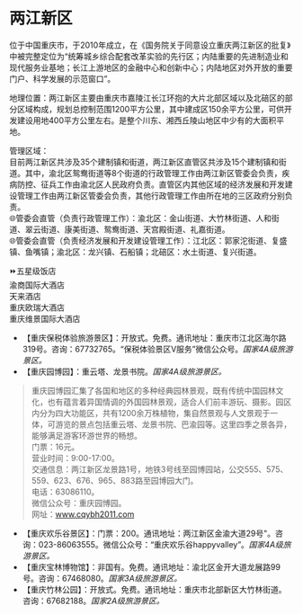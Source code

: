# 两江新区  
位于中国重庆市，于2010年成立，在《国务院关于同意设立重庆两江新区的批复》中被完整定位为“统筹城乡综合配套改革实验的先行区；内陆重要的先进制造业和现代服务业基地；长江上游地区的金融中心和创新中心；内陆地区对外开放的重要门户、科学发展的示范窗口”。  
  
地理位置：两江新区主要由重庆市嘉陵江长江环抱的大片北部区域以及北碚区的部分区域构成，规划总控制范围1200平方公里，其中建成区150余平方公里，可供开发建设用地400平方公里左右。是整个川东、湘西丘陵山地区中少有的大面积平地。  
  
管理区域：  
目前两江新区共涉及35个建制镇和街道，两江新区直管区共涉及15个建制镇和街道。其中，渝北区鸳鸯街道等8个街道的行政管理工作由两江新区管委会负责，疾病防控、征兵工作由渝北区人民政府负责。直管区内其他区域的经济发展和开发建设管理工作由两江新区管委会负责，其他行政管理工作由所在地的三区政府分别负责。  
🌐管委会直管（负责行政管理工作）：渝北区：金山街道、大竹林街道、人和街道、翠云街道、康美街道、鸳鸯街道、天宫殿街道、礼嘉街道。  
🌐管委会直管（负责经济发展和开发建设管理工作）：江北区：郭家沱街道、复盛镇、鱼嘴镇；渝北区：龙兴镇、石船镇；北碚区：水土街道、复兴街道。  
  
⏩五星级饭店  
渝商国际大酒店  
天来酒店  
重庆欧瑞大酒店  
重庆维景国际大酒店  
  
* 【重庆保税体验旅游景区】：开放式。免费。通讯地址：重庆市江北区海尔路319号。咨询：67732765。“保税体验景区V服务”微信公众号。*国家4A级旅游景区。*  
* 【重庆园博园】：重云塔、龙景书院。*国家4A级旅游景区。*  
> 重庆园博园汇集了各国和地区的多种经典园林景观，既有传统中国园林文化，也有蕴言着异国情调的外国园林景观，适合人们前丰游玩、摄影。园区内分为四大功能区，共有1200余万株植物，集自然景观与人文景观于一体，可游览的景点包括重云塔、龙景书院、巴渝园等。这里四季之景各异，能够满足游客环游世界的畅想。  
> 门票：16元。  
> 营业时间：9:00-17:00。  
> 交通信息：两江新区龙景路1号，地铁3号线至园博园站，公交555、575、559、623、676、965、883路至园博园大门。  
> 电话：63086110。  
> 微信公众号：重庆园博园。  
> 网址：<a href="http://www.cqybh2011.com" target="_blank">www.cqybh2011.com</a>  
* 【重庆欢乐谷景区】：门票：200。通讯地址：两江新区金渝大道29号"。咨询：023-86063555。微信公众号：“重庆欢乐谷happyvalley”。*国家4A级旅游景区。*  
* 【重庆宝林博物馆】：非国有。免费。通讯地址：渝北区金开大道龙展路99号。咨询：67468080。*国家3A级旅游景区。*  
* 【重庆竹林公园】：开放式。免费。通讯地址：重庆市北部新区大竹林街道。咨询：67682188。*国家2A级旅游景区。*  
 

